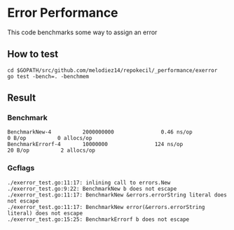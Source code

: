 # Error Performance

This code benchmarks some way to assign an error

## How to test

```
cd $GOPATH/src/github.com/melodiez14/repokecil/_performance/exerror
go test -bench=. -benchmem
```

## Result

### Benchmark

```
BenchmarkNew-4          2000000000               0.46 ns/op            0 B/op          0 allocs/op
BenchmarkErrorf-4       10000000               124 ns/op              20 B/op          2 allocs/op
```

### Gcflags

```
./exerror_test.go:11:17: inlining call to errors.New
./exerror_test.go:9:22: BenchmarkNew b does not escape
./exerror_test.go:11:17: BenchmarkNew &errors.errorString literal does not escape
./exerror_test.go:11:17: BenchmarkNew error(&errors.errorString literal) does not escape
./exerror_test.go:15:25: BenchmarkErrorf b does not escape
```

